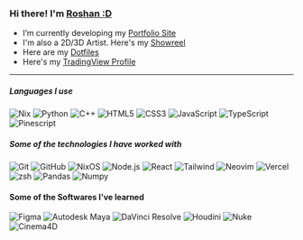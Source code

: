 ### Hi there! I'm [Roshan :D](https://github.com/eucleiance/eucleiance/)

- I’m currently developing my [Portfolio Site](https://eucleiance.github.io)
- I'm also a 2D/3D Artist. Here's my [Showreel](https://github.com/eucleiance/eucleiance.github.io/raw/refs/heads/master/docs/videos/showreel.mp4?download=)
- Here are my [Dotfiles](https://github.com/eucleiance/dotfiles/)
- Here's my [TradingView Profile](https://www.tradingview.com/u/coldbrewrosh/)

---

##### Languages I use

![Nix](https://img.shields.io/badge/-Nix-000000?style=flat&logo=nixos)
![Python](https://img.shields.io/badge/-Python-000000?style=flat&logo=python)
![C++](https://img.shields.io/badge/-C++-000000?style=flat&logo=c%2B%2B)
![HTML5](https://img.shields.io/badge/-HTML5-000000?style=flat&logo=html5)
![CSS3](https://img.shields.io/badge/-CSS3-000000?style=flat&logo=css3)
![JavaScript](https://img.shields.io/badge/-JavaScript-000000?style=flat&logo=javascript)
![TypeScript](https://img.shields.io/badge/-TypeScript-000000?style=flat&logo=typescript)
![Pinescript](https://img.shields.io/badge/-Pinescript-000000?style=flat&logo=pinescript)


##### Some of the technologies I have worked with

![Git](https://img.shields.io/badge/-Git-222222?style=flat&logo=git&logoColor=F05032)
![GitHub](https://img.shields.io/badge/-GitHub-222222?style=flat&logo=github&logoColor=181717)
![NixOS](https://img.shields.io/badge/-NixOS-222222?style=flat&logo=nixos&logoColor=FCC624)
![Node.js](https://img.shields.io/badge/-Node.js-222222?style=flat&logo=node.js&logoColor=339933)
![React](https://img.shields.io/badge/-React-222222?style=flat&logo=React&logoColor=61DAFB)
![Tailwind](https://img.shields.io/badge/-Tailwind-222222?style=flat&logo=tailwindcss&logoColor=6DB33F)
![Neovim](https://img.shields.io/badge/-Neovim-222222?style=flat-square&logo=neovim)
![Vercel](https://img.shields.io/badge/-Vercel-222222?style=flat-square&logo=vercel)
![zsh](https://img.shields.io/badge/-zsh-222222?style=flat-square&logo=zsh)
![Pandas](https://img.shields.io/badge/-Pandas-222222?style=flat-square&logo=pandas)
![Numpy](https://img.shields.io/badge/-Numpy-222222?style=flat-square&logo=numpy)


#### Some of the Softwares I've learned

![Figma](https://img.shields.io/badge/-Figma-222222?style=flat-square&logo=figma)
![Autodesk Maya](https://img.shields.io/badge/-AutoDesk_Maya-222222?style=flat-square&logo=autodeskmaya)
![DaVinci Resolve](https://img.shields.io/badge/-DaVinci_Resolve-222222?style=flat-square&logo=davinciresolve)
![Houdini](https://img.shields.io/badge/-Houdini-222222?style=flat-square&logo=houdini)
![Nuke](https://img.shields.io/badge/-Nuke-222222?style=flat-square&logo=nuke)
![Cinema4D](https://img.shields.io/badge/-Cinema_4D-222222?style=flat-square&logo=cinema4d)
